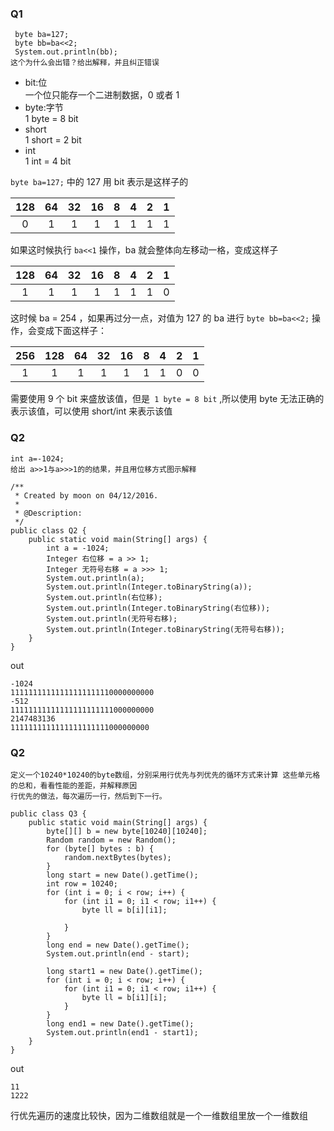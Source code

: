 ### Q1

```
 byte ba=127;
 byte bb=ba<<2;
 System.out.println(bb);
这个为什么会出错？给出解释，并且纠正错误
```
* bit:位   
一个位只能存一个二进制数据，0 或者 1
* byte:字节   
1 byte = 8 bit
* short   
1 short = 2 bit
* int   
1 int = 4 bit
 
```byte ba=127;``` 中的 127 用 bit 表示是这样子的   

| 128 | 64 | 32 | 16 | 8 | 4 | 2 | 1 |
| :-: |:-: |:-: |:-: |:-:|:-:|:-:|:-:|
|  0  | 1  | 1  | 1  | 1 | 1 | 1 | 1 |

如果这时候执行 ```ba<<1``` 操作，ba 就会整体向左移动一格，变成这样子

| 128 | 64 | 32 | 16 | 8 | 4 | 2 | 1 |
| :-: |:-: |:-: |:-: |:-:|:-:|:-:|:-:|
|  1  | 1  | 1  | 1  | 1 | 1 | 1 | 0 |   

这时候 ba = 254 ，如果再过分一点，对值为 127 的 ba 进行 ```byte bb=ba<<2;``` 操作，会变成下面这样子：

| 256 | 128 | 64 | 32 | 16 | 8 | 4 | 2 | 1 |
| :-: | :-: |:-: |:-: |:-: |:-:|:-:|:-:|:-:|
|  1  |  1  | 1  | 1  | 1  | 1 | 1 | 0 | 0 |     

需要使用 9 个 bit 来盛放该值，但是``` 1 byte = 8 bit``` ,所以使用 byte 无法正确的表示该值，可以使用 short/int 来表示该值   

### Q2
```
int a=-1024;
给出 a>>1与a>>>1的的结果，并且用位移方式图示解释
```   
```
/**
 * Created by moon on 04/12/2016.
 *
 * @Description:
 */
public class Q2 {
    public static void main(String[] args) {
        int a = -1024;
        Integer 右位移 = a >> 1;
        Integer 无符号右移 = a >>> 1;
        System.out.println(a);
        System.out.println(Integer.toBinaryString(a));
        System.out.println(右位移);
        System.out.println(Integer.toBinaryString(右位移));
        System.out.println(无符号右移);
        System.out.println(Integer.toBinaryString(无符号右移));
    }
}
```
out

```
-1024
11111111111111111111110000000000
-512
11111111111111111111111000000000
2147483136
1111111111111111111111000000000
```   
### Q2
```
定义一个10240*10240的byte数组，分别采用行优先与列优先的循环方式来计算 这些单元格的总和，看看性能的差距，并解释原因
行优先的做法，每次遍历一行，然后到下一行。
```
```
public class Q3 {
    public static void main(String[] args) {
        byte[][] b = new byte[10240][10240];
        Random random = new Random();
        for (byte[] bytes : b) {
            random.nextBytes(bytes);
        }
        long start = new Date().getTime();
        int row = 10240;
        for (int i = 0; i < row; i++) {
            for (int i1 = 0; i1 < row; i1++) {
                byte ll = b[i][i1];

            }
        }
        long end = new Date().getTime();
        System.out.println(end - start);

        long start1 = new Date().getTime();
        for (int i = 0; i < row; i++) {
            for (int i1 = 0; i1 < row; i1++) {
                byte ll = b[i1][i];
            }
        }
        long end1 = new Date().getTime();
        System.out.println(end1 - start1);
    }
}
```
out

```
11
1222
```   
行优先遍历的速度比较快，因为二维数组就是一个一维数组里放一个一维数组    
